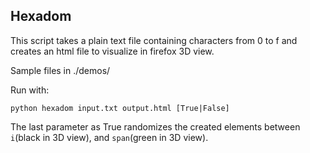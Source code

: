 Hexadom
-------

This script takes a plain text file containing characters from 0 to f and creates an html file to visualize in firefox 3D view.

Sample files in ./demos/

Run with:

    python hexadom input.txt output.html [True|False]
        
The last parameter as True randomizes the created elements between `i`(black in 3D view), and `span`(green in 3D view).
